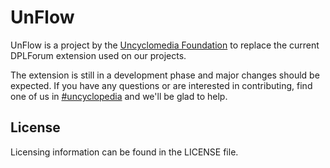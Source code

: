 # UnFlow

UnFlow is a project by the [Uncyclomedia Foundation](http://uncyclomedia.co/) to replace the current DPLForum extension used on our projects.

The extension is still in a development phase and major changes should be expected. If you have any questions or are interested in contributing, find one of us in [#uncyclopedia](irc://chat.freenode.net/#uncyclopedia) and we'll be glad to help.

## License

Licensing information can be found in the LICENSE file.